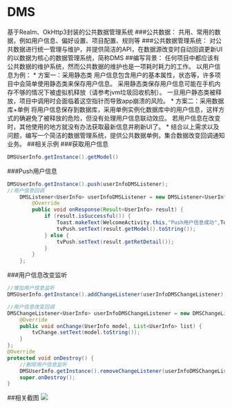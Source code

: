 # DMS
基于Realm、OkHttp3封装的公共数据管理系统
###公共数据：
    共用、常用的数据，例如用户信息、偏好设置、项目配置、规则等
###公共数据管理系统：
    对公共数据进行统一管理与维护，并提供简洁的API，在数据源改变时自动回调更新UI的以数据为核心的数据管理系统，简称DMS
##编写背景：
    任何项目中都应该有公共数据的维护系统，然而公共数据的维护也是一项耗时耗力的工作。
    以用户信息为例：
    * 方案一：采用静态类
        用户信息包含用户的基本属性，状态等，许多项目中会简单使用静态类来保存用户信息。
        采用静态类保存用户信息可能在手机内存不够的情况下被虚拟机释放（请参考jvm垃圾回收机制）。
        一旦用户静态类被释放，项目中调用时会面临着这空指针而导致app崩溃的风险。
    * 方案二：采用数据库+单例
        将用户信息保存到数据库，采用单例实例化数据库中的用户信息，这样方式的确避免了被释放的危险，但没有处理用户信息联动效应。
        若用户信息在改变时，其他使用的地方就没有办法获取最新信息并刷新UI了。
    * 结合以上需求以及问题，编写一个简洁的数据管理系统，提供公共数据单例，集合数据改变回调通知业务。
##相关示例
###获取用户信息
```java
DMSUserInfo.getInstance().getModel()
```
###Push用户信息
```java
DMSUserInfo.getInstance().push(userInfoDMSListener);
//用户信息回调
    DMSListener<UserInfo> userInfoDMSListener = new DMSListener<UserInfo>() {
        @Override
        public void onResponse(Result<UserInfo> result) {
            if (result.isSuccessful()) {
                Toast.makeText(WelcomeActivity.this,"Push用户信息成功",Toast.LENGTH_SHORT).show();
                tvPush.setText(result.getModel().toString());
            } else {
                tvPush.setText(result.getRetDetail());
            }
        }
    };
```
###用户信息改变监听
```java
//增加用户信息监听
DMSUserInfo.getInstance().addChangeListener(userInfoDMSChangeListener);

//用户信息改变回调
DMSChangeListener<UserInfo> userInfoDMSChangeListener = new DMSChangeListener<UserInfo>() {
    @Override
    public void onChange(UserInfo model, List<UserInfo> list) {
        tvChange.setText(model.toString());
    }
};
@Override
protected void onDestroy() {
    //删除用户信息监听
    DMSUserInfo.getInstance().removeChangeListener(userInfoDMSChangeListener);
    super.onDestroy();
}
```

##相关截图
![](https://github.com/MrZhousf/OkHttp3/blob/master/pic/1.jpg?raw=true)